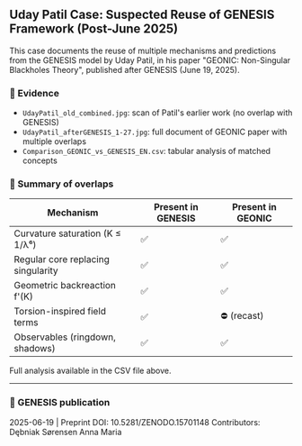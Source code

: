 ## Uday Patil Case: Suspected Reuse of GENESIS Framework (Post-June 2025)

This case documents the reuse of multiple mechanisms and predictions from the GENESIS model 
by Uday Patil, in his paper "GEONIC: Non-Singular Blackholes Theory", published after GENESIS (June 19, 2025).

### 🧾 Evidence

- `UdayPatil_old_combined.jpg`: scan of Patil's earlier work (no overlap with GENESIS)
- `UdayPatil_afterGENESIS_1-27.jpg`: full document of GEONIC paper with multiple overlaps
- `Comparison_GEONIC_vs_GENESIS_EN.csv`: tabular analysis of matched concepts

### 📌 Summary of overlaps

| Mechanism                        | Present in GENESIS | Present in GEONIC |
|----------------------------------|--------------------|-------------------|
| Curvature saturation (K ≤ 1/λ⁶) | ✅                | ✅                |
| Regular core replacing singularity | ✅              | ✅                |
| Geometric backreaction f'(K)     | ✅                | ✅                |
| Torsion-inspired field terms     | ✅                | ⛔ (recast)        |
| Observables (ringdown, shadows)  | ✅                | ✅                |

Full analysis available in the CSV file above.

---

### 🔗 GENESIS publication
 2025-06-19 | Preprint
DOI: 10.5281/ZENODO.15701148
Contributors: Dębniak Sørensen Anna Maria  

